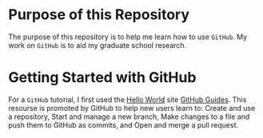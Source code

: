 # Purpose of this Repository #

The purpose of this repository is to help me learn how to use `GitHub`. My work on `GitHub` is to aid my graduate school research.

# Getting Started with GitHub #

For a `GitHub` tutorial, I first used the [Hello World](https://guides.github.com/activities/hello-world/) site [GitHub Guides](https://guides.github.com). This resourse is promoted by GitHub to help new users learn to: Create and use a repository, Start and manage a new branch, Make changes to a file and push them to GitHub as commits, and Open and merge a pull request. 
